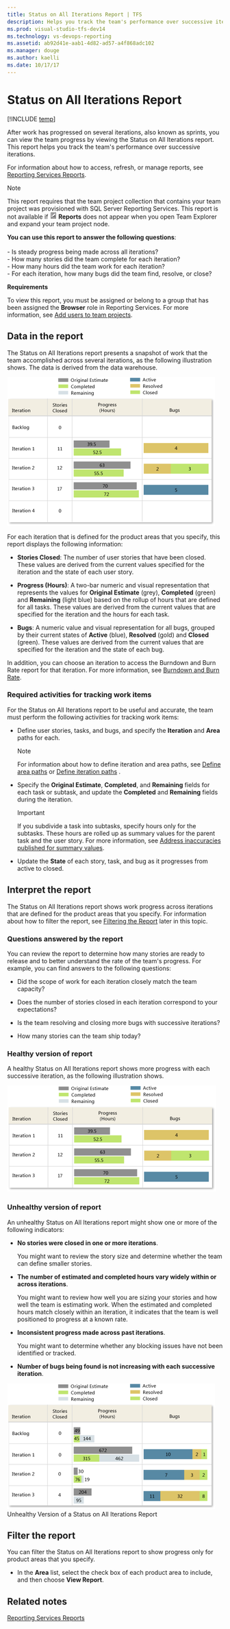 ```yaml
---
title: Status on All Iterations Report | TFS
description: Helps you track the team's performance over successive iterations.
ms.prod: visual-studio-tfs-dev14
ms.technology: vs-devops-reporting
ms.assetid: ab92d41e-aab1-4d82-ad57-a4f868adc102
ms.manager: douge
ms.author: kaelli
ms.date: 10/17/17
---
```



# Status on All Iterations Report
[!INCLUDE [temp](../_shared/tfs-report-platform-version.md)]

After work has progressed on several iterations, also known as sprints, you can view the team progress by viewing the Status on All Iterations report. This report helps you track the team's performance over successive iterations.  
  
 For information about how to access, refresh, or manage reports, see [Reporting Services Reports](reporting-services-reports.md).  
  
> [!NOTE]
>  This report requires that the team project collection that contains your team project was provisioned with SQL Server Reporting Services. This report is not available if ![Report](_img/icon_reportte.png "Icon_reportTE") **Reports** does not appear when you open Team Explorer and expand your team project node.  
  

**You can use this report to answer the following questions**:<br /><br /> -   Is steady progress being made across all iterations?<br />-   How many stories did the team complete for each iteration?<br />-   How many hours did the team work for each iteration?<br />-   For each iteration, how many bugs did the team find, resolve, or close?
  
 **Requirements**  
  
 To view this report, you must be assigned or belong to a group that has been assigned the **Browser** role in Reporting Services. For more information, see [Add users to team projects](../admin/grant-permissions-to-reports.md).  
  
##  <a name="Data"></a> Data in the report  
 The Status on All Iterations report presents a snapshot of work that the team accomplished across several iterations, as the following illustration shows. The data is derived from the data warehouse.  
  
 ![Example Status on All Iterations Report](_img/procguid_statusonall2.png "ProcGuid_StatusOnAll2")  
  
 For each iteration that is defined for the product areas that you specify, this report displays the following information:  
  
-   **Stories Closed**: The number of user stories that have been closed. These values are derived from the current values specified for the iteration and the state of each user story.  
  
-   **Progress (Hours)**: A two-bar numeric and visual representation that represents the values for **Original Estimate** (grey), **Completed** (green) and **Remaining** (light blue) based on the rollup of hours that are defined for all tasks. These values are derived from the current values that are specified for the iteration and the hours for each task.  
  
-   **Bugs**: A numeric value and visual representation for all bugs, grouped by their current states of **Active** (blue), **Resolved** (gold) and **Closed** (green). These values are derived from the current values that are specified for the iteration and the state of each bug.  
  
 In addition, you can choose an iteration to access the Burndown and Burn Rate report for that iteration. For more information, see [Burndown and Burn Rate](burndown-and-burn-rate-report.md).  
  
### Required activities for tracking work items  
 For the Status on All Iterations report to be useful and accurate, the team must perform the following activities for tracking work items:  
  
-   Define user stories, tasks, and bugs, and specify the **Iteration** and **Area** paths for each.  
  
    > [!NOTE]
    >  For information about how to define iteration and area paths, see [Define area paths](../../work/customize/set-area-paths.md) or [Define iteration paths](../../work/customize/set-iteration-paths-sprints.md) .  
  
-   Specify the **Original Estimate**, **Completed**, and **Remaining** fields for each task or subtask, and update the **Completed** and **Remaining** fields during the iteration.  
  
    > [!IMPORTANT]
    >  If you subdivide a task into subtasks, specify hours only for the subtasks. These hours are rolled up as summary values for the parent task and the user story. For more information, see [Address inaccuracies published for summary values](address-inaccuracies-published-for-summary-values.md).  
  
-   Update the **State** of each story, task, and bug as it progresses from active to closed.  
  
##  <a name="Interpreting"></a> Interpret the report  
 The Status on All Iterations report shows work progress across iterations that are defined for the product areas that you specify. For information about how to filter the report, see [Filtering the Report](#Changing) later in this topic.  
  
### Questions answered by the report  
 You can review the report to determine how many stories are ready to release and to better understand the rate of the team's progress. For example, you can find answers to the following questions:  
  
-   Did the scope of work for each iteration closely match the team capacity?  
  
-   Does the number of stories closed in each iteration correspond to your expectations?  
  
-   Is the team resolving and closing more bugs with successive iterations?  
  
-   How many stories can the team ship today?  
  
### Healthy version of report  
 A healthy Status on All Iterations report shows more progress with each successive iteration, as the following illustration shows.  
  
 ![Healthy version of Status on All Iterations](_img/procguid_alliterations.png "ProcGuid_AllIterations")  
  
### Unhealthy version of report  
 An unhealthy Status on All Iterations report might show one or more of the following indicators:  
  
-   **No stories were closed in one or more iterations**.  
  
     You might want to review the story size and determine whether the team can define smaller stories.  
  
-   **The number of estimated and completed hours vary widely within or across iterations**.  
  
     You might want to review how well you are sizing your stories and how well the team is estimating work. When the estimated and completed hours match closely within an iteration, it indicates that the team is well positioned to progress at a known rate.  
  
-   **Inconsistent progress made across past iterations**.  
  
     You might want to determine whether any blocking issues have not been identified or tracked.  
  
-   **Number of bugs being found is not increasing with each successive iteration**.  
  
 ![Unhealthy version of Status on All Iterations](_img/procguid_unhealthy.png "ProcGuid_Unhealthy")  
Unhealthy Version of a Status on All Iterations Report  
  
##  <a name="Changing"></a> Filter the report  
 You can filter the Status on All Iterations report to show progress only for product areas that you specify.  
  
-   In the **Area** list, select the check box of each product area to include, and then choose **View Report**.  
  
## Related notes
 [Reporting Services Reports](reporting-services-reports.md)